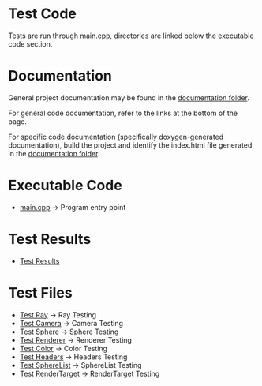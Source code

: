 # Test Code
Tests are run through main.cpp, directories are linked below the executable code section.

# Documentation
General project documentation may be found in the [documentation folder](../docs).

For general code documentation, refer to the links at the bottom of the page.

For specific code documentation (specifically doxygen-generated documentation), build the project and identify the
index.html file generated in the [documentation folder](../docs).

# Executable Code
- [main.cpp](./main.cpp) -> Program entry point

# Test Results
- [Test Results](https://github.com/gettingera/Blunder/blob/main/tests/test_results.md)

# Test Files
- [Test Ray](./TestRay.cpp) -> Ray Testing
- [Test Camera](./TestCamera.cpp) -> Camera Testing
- [Test Sphere](./TestSphere.cpp) -> Sphere Testing
- [Test Renderer](./TestRenderer.cpp) -> Renderer Testing
- [Test Color](./TestColor.cpp) -> Color Testing
- [Test Headers](./TestHeaders.cpp) -> Headers Testing
- [Test SphereList](./TestSphereList.cpp) -> SphereList Testing
- [Test RenderTarget](./TestRenderTarget.cpp) -> RenderTarget Testing
